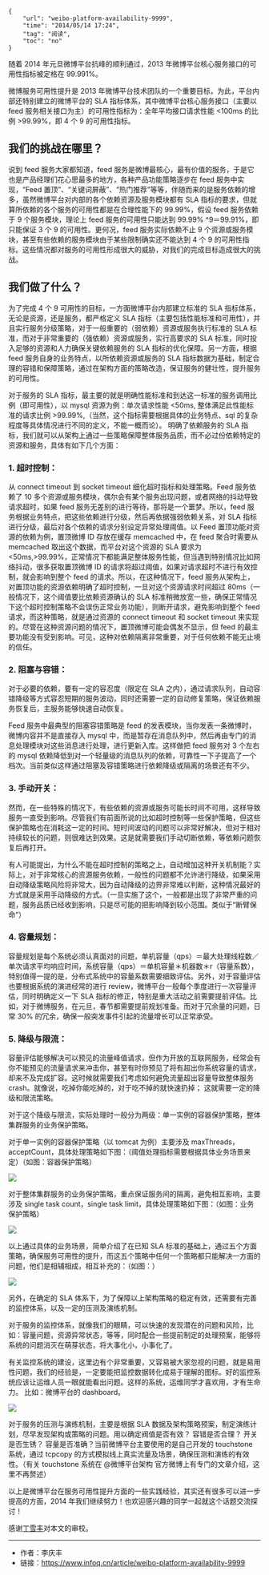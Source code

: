 ```
{
    "url": "weibo-platform-availability-9999",
    "time": "2014/05/14 17:24",
    "tag": "阅读",
    "toc": "no"
}
```

随着 2014 年元旦微博平台抗峰的顺利通过，2013 年微博平台核心服务接口的可用性指标被定格在 99.991%。

微博服务可用性提升是 2013 年微博平台技术团队的一个重要目标，为此，平台内部还特别建立的微博平台的 SLA 指标体系，其中微博平台核心服务接口（主要以 feed 服务相关接口为主）的可用性指标为：全年平均接口请求性能 <100ms 的比例 >99.99%，即 4 个 9 的可用性指标。

## 我们的挑战在哪里？

说到 feed 服务大家都知道，feed 服务是微博最核心，最有价值的服务，于是它也是产品经理们花心思最多的地方，各种产品功能策略逐步在 feed 服务中实现，“Feed 置顶”、“关键词屏蔽”、“热门推荐”等等，伴随而来的是服务依赖的增多，虽然微博平台对内部的各个依赖资源及服务模块都有 SLA 指标的要求，但就算所依赖的各个服务的可用性都是在合理性能下的 99.99%，假设 feed 服务依赖于 9 个服务模块，理论上 feed 服务的可用性只能达到 99.99% ^9＝99.91%，即只能保证 3 个 9 的可用性。更何况，feed 服务实际依赖不止 9 个资源或服务模块，甚至有些依赖的服务模块由于某些限制确实还不能达到 4 个 9 的可用性指标。这些情况都对服务的可用性形成很大的威胁，对我们的完成目标造成很大的挑战。

## 我们做了什么？

为了完成 4 个 9 可用性的目标，一方面微博平台内部建立标准的 SLA 指标体系，无论是资源，还是服务，都严格定义 SLA 指标（主要包括性能标准和可用性），并且实行服务分级策略，对于一般重要的（弱依赖）资源或服务执行标准的 SLA 标准，而对于非常重要的（强依赖）资源或服务，实行高要求的 SLA 标准，同时投入足够的资源和人力确保关键依赖服务的 SLA 指标的优化保障。另一方面，根据 feed 服务自身的业务特点，以所依赖资源或服务的 SLA 指标数据为基础，制定合理的容错和保障策略，通过在架构方面的策略改造，保证服务的健壮性，提升服务的可用性。

对于服务的 SLA 指标，最主要的就是明确性能标准和到达这一标准的服务调用比例（即可用性），以 mysql 资源为例：单次请求性能 <50ms, 整体满足此性能标准的请求比例 >99.99%,（当然，这个指标需要根据具体的业务特点、sql 的复杂程度等具体情况进行不同的定义，不能一概而论）。 明确了依赖服务的 SLA 指标，我们就可以从架构上通过一些策略保障整体服务品质，而不必过份依赖特定的资源和服务，具体有如下几个方面：

### 1. 超时控制：

从 connect timeout 到 socket timeout 细化超时指标和处理策略。Feed 服务依赖了 10 多个资源或服务模块，偶尔会有某个服务出现问题，或者网络的抖动导致请求超时，如果 feed 服务无差别的进行等待，那将是一个噩梦。所以，feed 服务根据业务特点，把这些依赖进行分级，然后再依据强弱依赖关系，对 SLA 指标进行分级，最后对各个依赖的请求分别设定异常处理阈值。以 Feed 置顶功能对资源的依赖为例，置顶微博 ID 存放在缓存 memcached 中，在 feed 聚合时需要从 memcached 取出这个数据，而平台对这个资源的 SLA 要求为 <50ms,>99.99%，正常情况下都能满足整体服务性能，但当遇到特别情况比如网络抖动，很多获取置顶微博 ID 的请求将超过阈值，如果对请求超时不进行有效控制，就会影响到整个 feed 的请求。所以，在这种情况下，feed 服务从架构上，对置顶功能的资源依赖明确了超时控制，一旦对这个资源请求时间超过 80ms（一般情况下，这个阈值要比依赖资源确认的 SLA 标准稍微放宽一些，确保正常情况下这个超时控制策略不会误伤正常业务功能），则断开请求，避免影响到整个 feed 请求，而这种策略，就是通过资源的 connect timeout 和 socket timeout 来实现的。尽管在这种资源问题的情况下，置顶微博可能会偶发不显示，但 feed 的最主要功能没有受到影响。可见，这种对依赖隔离非常重要，对于任何依赖不能无止境的信任。

### 2. 阻塞与容错：

对于必要的依赖，要有一定的容忍度（限定在 SLA 之内），通过请求队列，自动容错降级等方式容忍短期的服务波动，同时还需要一定的自动修复策略，保证依赖服务恢复后，主服务能够快速自动恢复。

Feed 服务中最典型的阻塞容错策略是 feed 的发表模块，当你发表一条微博时，微博内容并不是直接存入 mysql 中，而是暂存在消息队列中，然后再由专门的消息处理模块对这些消息进行处理，进行更新入库。这样做把 feed 服务对 3 个左右的 mysql 依赖降低到对一个轻量级的消息队列的依赖，可靠性一下子提高了一个档次。当前类似这样通过阻塞及容错策略进行依赖降级或隔离的场景还有不少。

### 3. 手动开关：

然而，在一些特殊的情况下，有些依赖的资源或服务可能长时间不可用，这样导致服务一直受到影响。尽管我们有前面所说的比如超时控制等一些保护策略，但这些保护策略也在消耗这一定的时间。短时间波动的问题可以非常好解决，但对于相对持续较长的问题，则很难达到效果。这是就需要我们手动切断依赖，等依赖问题恢复后再打开。

有人可能提出，为什么不能在超时控制的策略之上，自动增加这种开关机制能？实际上，对于非常核心的资源服务依赖，一般性的问题都不允许进行降级，如果采用自动降级策略风险将非常大，因为自动降级的边界非常难以判断，这种情况最好的方式就是采用手动降级的方式。（一旦实施了这个，一般都是出现了非常严重的问题，服务品质已经收到影响，只是尽可能的把影响降到较小范围。类似于“断臂保命”）

### 4. 容量规划：

容量规划是每个系统必须认真面对的问题，单机容量（qps）＝最大处理线程数／单次请求平均响应时间，系统容量（qps）＝单机容量＊机器数＊r（容量系数），特别值得一提的是，分布式系统中的容量系数需要细致评估。另外，对于容量评估也要根据系统的演进经常的进行 review，微博平台一般每个季度进行一次容量评估，同时明确定义一下 SLA 指标的修正，特别是重大活动之前需要提前评估。比如，对于微博服务，在元旦，春节都需要提前规划准备。而对于冗余量的问题，日常 30% 的冗余，确保一般突发事件引起的流量增长可以正常承受。

### 5. 降级与限流：

容量评估能够解决可以预见的流量峰值请求，但作为开放的互联网服务，经常会有你不能预见的流量请求来冲击你，甚至有时你预见了将有超出你系统容量的请求，却来不及完成扩容。这时候就需要我们考虑如何避免流量超出容量导致整体服务 crash。就像说，吃掉你能吃掉的，对于吃不掉的就快速扔掉； 这就需要一定的降级和限流策略。

对于这个降级与限流，实际处理时一般分为两级：单一实例的容器保护策略，整体集群服务的业务保护策略。

对于单一实例的容器保护策略（以 tomcat 为例）主要涉及 maxThreads，acceptCount，具体处理策略如下图：（阈值处理指标需要根据具体业务场景来定）（如图：容器保护策略）

![](../../static/uploads/source/7d754c9189d2fbcdac13f9a2515ef206.png)

对于整体集群服务的业务保护策略，重点保证服务间的隔离，避免相互影响，主要涉及 single task count，single task limit，具体处理策略如下图：（如图：业务保护策略）

![](../../static/uploads/source/6ebf03f4f043e07d2374c3ae7cb406c0.png)

以上通过具体的业务场景，简单介绍了在已知 SLA 标准的基础上，通过五个方面策略，确保服务可用性的提升，而这五个策略中任何一个策略都只能解决一方面的问题，他们是相辅相成，相互补充的：（如图：）

![](../../static/uploads/source/e36806e60c540c255d09df775a7fde8b.png)

另外，在确定的 SLA 体系下，为了保障以上架构策略的稳定有效，还需要有完善的监控体系，以及一定的压测及演练机制。

对于服务的监控体系，就像我们的眼睛，可以快速的发现潜在的问题和风险，比如：容量问题，资源异常状态，等等，同时配合一些提前制定的处理预案，能够将系统的问题消灭在萌芽状态，将大事化小，小事化了。

有关监控系统的建设，这里边有个非常重要，又容易被大家忽视的问题，就是易用性问题，我们的经验是，一定要能把监控数据转化成易于理解的图标。好的监控系统应该让运维人员一眼就能看出问题。这样的系统，运维同学才喜欢用，才有生命力。 比如：微博平台的 dashboard。

![](../../static/uploads/source/95d37c83f30726fac250385648f46bad.png)

对于服务的压测与演练机制，主要是根据 SLA 数据及架构策略预案，制定演练计划，尽早发现架构或策略的问题。用以确定阀值是否有效？ 容错是否合理？ 开关是否生锈？ 容量是否准确？当前微博平台主要使用的是自己开发的 touchstone 系统，通过 tcpcopy 的方式模拟线上真实流量及场景，确保压测和演练的有效性。（有关 touchstone 系统在 @微博平台架构 官方微博上有专门的文章介绍，这里不再赘述）

以上是微博平台在服务可用性提升方面的一些实践经验，其实还有很多可以进一步提高的方面，2014 年我们继续努力！也欢迎感兴趣的同学一起就这个话题交流探讨！

感谢[丁雪丰](http://www.infoq.com/cn/author/丁雪丰)对本文的审校。

---

- 作者：李庆丰
- 链接：https://www.infoq.cn/article/weibo-platform-availability-9999